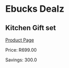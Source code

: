 
# Ebucks Dealz
## Kitchen Gift set
[Product Page](https://www.ebucks.com/web/shop/productSelected.do?prodId=1058698811&catId=714962196)

Price: R699.00

Savings: 300.0


	